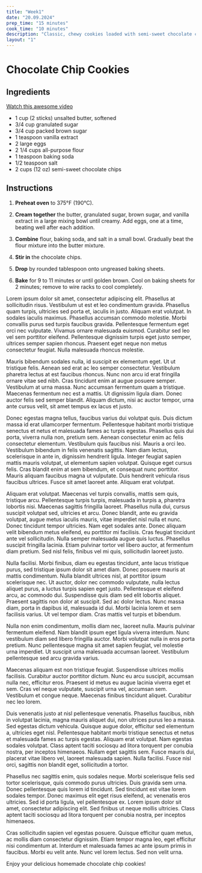 ```yaml
---
title: "Week1"
date: "20.09.2024"
prep_time: "15 minutes"
cook_time: "10 minutes"
description: "Classic, chewy cookies loaded with semi-sweet chocolate chips, perfect for dunking in milk."
layout: "1"
---
```


# Chocolate Chip Cookies

## Ingredients

[Watch this awesome video](https://youtu.be/n6OTFyvNmU4)

- 1 cup (2 sticks) unsalted butter, softened
- 3/4 cup granulated sugar
- 3/4 cup packed brown sugar
- 1 teaspoon vanilla extract
- 2 large eggs
- 2 1/4 cups all-purpose flour
- 1 teaspoon baking soda
- 1/2 teaspoon salt
- 2 cups (12 oz) semi-sweet chocolate chips

## Instructions

1. **Preheat oven** to 375°F (190°C).

2. **Cream together** the butter, granulated sugar, brown sugar, and vanilla extract in a large mixing bowl until creamy. Add eggs, one at a time, beating well after each addition.

3. **Combine** flour, baking soda, and salt in a small bowl. Gradually beat the flour mixture into the butter mixture.

4. **Stir in** the chocolate chips.

5. **Drop** by rounded tablespoon onto ungreased baking sheets.

6. **Bake** for 9 to 11 minutes or until golden brown. Cool on baking sheets for 2 minutes; remove to wire racks to cool completely.

Lorem ipsum dolor sit amet, consectetur adipiscing elit. Phasellus at sollicitudin risus. Vestibulum ut est et leo condimentum gravida. Phasellus quam turpis, ultricies sed porta et, iaculis in justo. Aliquam erat volutpat. In sodales iaculis maximus. Phasellus accumsan commodo molestie. Morbi convallis purus sed turpis faucibus gravida. Pellentesque fermentum eget orci nec vulputate. Vivamus ornare malesuada euismod. Curabitur sed leo vel sem porttitor eleifend. Pellentesque dignissim turpis eget justo semper, ultrices semper sapien rhoncus. Praesent eget neque non metus consectetur feugiat. Nulla malesuada rhoncus molestie.

Mauris bibendum sodales nulla, id suscipit ex elementum eget. Ut ut tristique felis. Aenean sed erat ac leo semper consectetur. Vestibulum pharetra lectus at est faucibus rhoncus. Nunc non arcu id erat fringilla ornare vitae sed nibh. Cras tincidunt enim at augue posuere semper. Vestibulum at urna massa. Nunc accumsan fermentum quam a tristique. Maecenas fermentum nec est a mattis. Ut dignissim ligula diam. Donec auctor felis sed semper blandit. Aliquam dictum, nisi ac auctor tempor, urna ante cursus velit, sit amet tempus ex lacus et justo.

Donec egestas magna tellus, faucibus varius dui volutpat quis. Duis dictum massa id erat ullamcorper fermentum. Pellentesque habitant morbi tristique senectus et netus et malesuada fames ac turpis egestas. Phasellus quis dui porta, viverra nulla non, pretium sem. Aenean consectetur enim ac felis consectetur elementum. Vestibulum quis faucibus nisi. Mauris a orci leo. Vestibulum bibendum in felis venenatis sagittis. Nam diam lectus, scelerisque in ante in, dignissim hendrerit ligula. Integer feugiat sapien mattis mauris volutpat, ut elementum sapien volutpat. Quisque eget cursus felis. Cras blandit enim at sem bibendum, et consequat nunc porttitor. Mauris aliquam faucibus magna ut vulputate. Duis hendrerit vehicula risus faucibus ultrices. Fusce sit amet laoreet ante. Aliquam erat volutpat.

Aliquam erat volutpat. Maecenas vel turpis convallis, mattis sem quis, tristique arcu. Pellentesque turpis turpis, malesuada in turpis a, pharetra lobortis nisi. Maecenas sagittis fringilla laoreet. Phasellus nulla dui, cursus suscipit volutpat sed, ultricies et arcu. Donec blandit, ante eu gravida volutpat, augue metus iaculis mauris, vitae imperdiet nisl nulla et nunc. Donec tincidunt tempor ultricies. Nam eget sodales ante. Donec aliquam velit bibendum metus eleifend, eu porttitor mi facilisis. Cras feugiat tincidunt ante vel sollicitudin. Nulla semper malesuada augue quis luctus. Phasellus suscipit fringilla lacinia. Etiam pulvinar tortor vel libero auctor, at fermentum diam pretium. Sed nisl felis, finibus vel mi quis, sollicitudin laoreet justo.

Nulla facilisi. Morbi finibus, diam eu egestas tincidunt, ante lacus tristique purus, sed tristique ipsum dolor sit amet diam. Donec posuere mauris at mattis condimentum. Nulla blandit ultrices nisl, at porttitor ipsum scelerisque nec. Ut auctor, dolor nec commodo vulputate, nulla lectus aliquet purus, a luctus turpis sapien eget justo. Pellentesque et eleifend arcu, ac commodo dui. Suspendisse quis diam sed elit lobortis aliquet. Praesent sagittis non dolor at suscipit. Sed ac dolor lectus. Nunc massa diam, porta in dapibus id, malesuada id dui. Morbi lacinia lorem et sem facilisis varius. Ut vel tempor diam. Cras mattis vel turpis et bibendum.

Nulla non enim condimentum, mollis diam nec, laoreet nulla. Mauris pulvinar fermentum eleifend. Nam blandit ipsum eget ligula viverra interdum. Nunc vestibulum diam sed libero fringilla auctor. Morbi volutpat nulla in eros porta pretium. Nunc pellentesque magna sit amet sapien feugiat, vel molestie urna imperdiet. Ut suscipit urna malesuada accumsan laoreet. Vestibulum pellentesque sed arcu gravida varius.

Maecenas aliquam est non tristique feugiat. Suspendisse ultrices mollis facilisis. Curabitur auctor porttitor dictum. Nunc eu arcu suscipit, accumsan nulla nec, efficitur eros. Praesent id metus eu augue lacinia viverra eget et sem. Cras vel neque vulputate, suscipit urna vel, accumsan sem. Vestibulum et congue neque. Maecenas finibus tincidunt aliquet. Curabitur nec leo lorem.

Duis venenatis justo at nisl pellentesque venenatis. Phasellus faucibus, nibh in volutpat lacinia, magna mauris aliquet dui, non ultrices purus leo a massa. Sed egestas dictum vehicula. Quisque augue dolor, efficitur sed elementum a, ultricies eget nisl. Pellentesque habitant morbi tristique senectus et netus et malesuada fames ac turpis egestas. Aliquam erat volutpat. Nam egestas sodales volutpat. Class aptent taciti sociosqu ad litora torquent per conubia nostra, per inceptos himenaeos. Nullam eget sagittis sem. Fusce mauris dui, placerat vitae libero vel, laoreet malesuada sapien. Nulla facilisi. Fusce nisl orci, sagittis non blandit eget, sollicitudin a tortor.

Phasellus nec sagittis enim, quis sodales neque. Morbi scelerisque felis sed tortor scelerisque, quis commodo purus ultricies. Duis gravida sem urna. Donec pellentesque quis lorem id tincidunt. Sed tincidunt est vitae lorem sodales tempor. Donec maximus elit eget risus eleifend, ac venenatis eros ultricies. Sed id porta ligula, vel pellentesque ex. Lorem ipsum dolor sit amet, consectetur adipiscing elit. Sed finibus ut neque mollis ultricies. Class aptent taciti sociosqu ad litora torquent per conubia nostra, per inceptos himenaeos.

Cras sollicitudin sapien vel egestas posuere. Quisque efficitur quam metus, ac mollis diam consectetur dignissim. Etiam tempor magna leo, eget efficitur nisi condimentum at. Interdum et malesuada fames ac ante ipsum primis in faucibus. Morbi eu velit ante. Nunc vel lorem lectus. Sed non velit urna.

Enjoy your delicious homemade chocolate chip cookies!